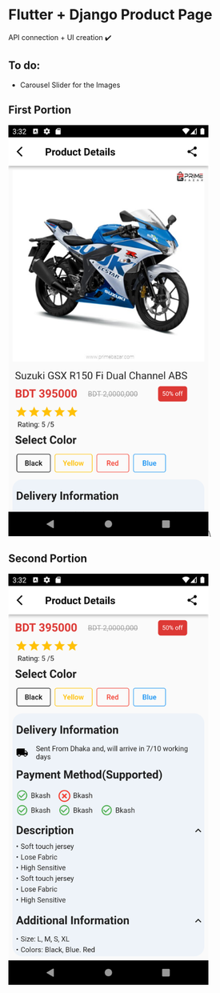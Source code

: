 # Flutter + Django Product Page

API connection + UI creation :heavy_check_mark:

## To do:
* Carousel Slider for the Images
## First Portion
<img src="./images/a.png" width="400px"/>\


## Second Portion

<img src="./images/b.png" width="400px" />